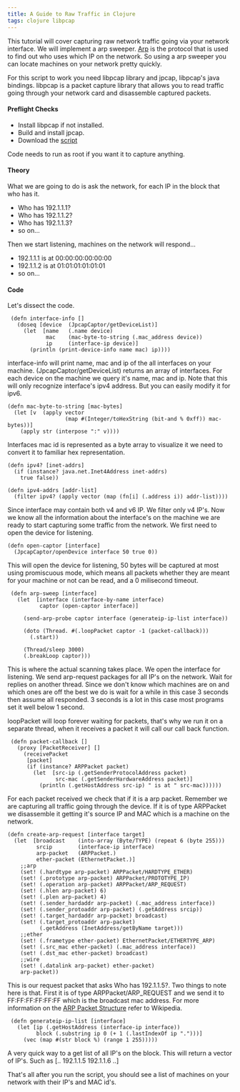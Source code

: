 ```yaml
---
title: A Guide to Raw Traffic in Clojure
tags: clojure libpcap
---
```


This tutorial will cover capturing raw network traffic going via your
network interface. We will implement a arp sweeper. 
[Arp](http://en.wikipedia.org/wiki/Address_Resolution_Protocol) is the
protocol that is used to find out who uses which IP on the network. So
using a arp sweeper you can locate machines on your network pretty
quickly.


For this script to work you need libpcap library and jpcap, libpcap's
java bindings. libpcap is a packet capture library that allows you to
read traffic going through your network card and disassemble captured
packets.


#### Preflight Checks

 - Install libpcap if not installed.
 - Build and install jpcap.
 - Download the [script](/code/clojure/arp-sweep.clj)

Code needs to run as root if you want it to capture anything.

#### Theory

What we are going to do is ask the network, for each IP in the block
that who has it.

 - Who has 192.1.1.1?
 - Who has 192.1.1.2?
 - Who has 192.1.1.3?
 - so on...

Then we start listening, machines on the network will respond...

 - 192.1.1.1 is at 00:00:00:00:00:00
 - 192.1.1.2 is at 01:01:01:01:01:01
 - so on...

#### Code

Let's dissect the code.

     (defn interface-info []
       (doseq [device  (JpcapCaptor/getDeviceList)]
         (let  [name   (.name device)
                mac    (mac-byte-to-string (.mac_address device))
                ip     (interface-ip device)]
           (println (print-device-info name mac) ip))))

interface-info will print name, mac and ip of the all interfaces on your
machine. (JpcapCaptor/getDeviceList) returns an array of interfaces. For
each device on the machine we query it's name, mac and ip. Note that this
will only recognize interface's ipv4 address. But you can easily modify
it for ipv6.

    (defn mac-byte-to-string [mac-bytes]
      (let [v  (apply vector 
                      (map #(Integer/toHexString (bit-and % 0xff)) mac-bytes))]
        (apply str (interpose ":" v))))

Interfaces mac id is represented as a byte array to visualize it we need
to convert it to familiar hex representation.

    (defn ipv4? [inet-addrs]
      (if (instance? java.net.Inet4Address inet-addrs)
        true false))

    (defn ipv4-addrs [addr-list]
      (filter ipv4? (apply vector (map (fn[i] (.address i)) addr-list))))

Since interface may contain both v4 and v6 IP. We filter only v4
IP's. Now we know all the information about the interface's on the
machine we are ready to start capturing some traffic from the
network. We first need to open the device for listening.

    (defn open-captor [interface]
      (JpcapCaptor/openDevice interface 50 true 0))

This will open the device for listening, 50 bytes will be captured at most
using promiscuous mode, which means all packets whether they are meant
for your machine or not can be read, and a 0 milisecond timeout.


     (defn arp-sweep [interface]
       (let  [interface (interface-by-name interface)
              captor (open-captor interface)]
    
         (send-arp-probe captor interface (generateip-ip-list interface))

         (doto (Thread. #(.loopPacket captor -1 (packet-callback)))
           (.start))
    
         (Thread/sleep 3000)
         (.breakLoop captor)))

This is where the actual scanning takes place. We open the interface for
listening. We send arp-request packages for all IP's on the
network. Wait for replies on another thread. Since we don't know which
machines are on and which ones are off the best we do is wait for a
while in this case 3 seconds then assume all responded. 3 seconds is
a lot in this case most programs set it well below 1 second.

loopPacket will loop forever waiting for packets, that's why we run it on
a separate thread, when it receives a packet it will call our call back
function.

     (defn packet-callback []
       (proxy [PacketReceiver] []
         (receivePacket
          [packet]
          (if (instance? ARPPacket packet)
            (let  [src-ip (.getSenderProtocolAddress packet)
                   src-mac (.getSenderHardwareAddress packet)] 
              (println (.getHostAddress src-ip) " is at " src-mac))))))

For each packet received we check that if it is a arp packet. Remember we
are capturing all traffic going through the device. If it is of type
ARPPacket we disassemble it getting it's source IP and MAC which is a
machine on the network.

    (defn create-arp-request [interface target]
      (let  [broadcast    (into-array (Byte/TYPE) (repeat 6 (byte 255)))
             srcip        (interface-ip interface)
             arp-packet   (ARPPacket.)
             ether-packet (EthernetPacket.)]
        ;;arp
        (set! (.hardtype arp-packet) ARPPacket/HARDTYPE_ETHER)
        (set! (.prototype arp-packet) ARPPacket/PROTOTYPE_IP)
        (set! (.operation arp-packet) ARPPacket/ARP_REQUEST)
        (set! (.hlen arp-packet) 6)
        (set! (.plen arp-packet) 4)
        (set! (.sender_hardaddr arp-packet) (.mac_address interface))
        (set! (.sender_protoaddr arp-packet) (.getAddress srcip))
        (set! (.target_hardaddr arp-packet) broadcast)
        (set! (.target_protoaddr arp-packet) 
              (.getAddress (InetAddress/getByName target)))
        ;;ether
        (set! (.frametype ether-packet) EthernetPacket/ETHERTYPE_ARP)
        (set! (.src_mac ether-packet) (.mac_address interface))
        (set! (.dst_mac ether-packet) broadcast)
        ;;wire
        (set! (.datalink arp-packet) ether-packet)
        arp-packet))

This is our request packet that asks Who has 192.1.1.5?. Two things to
note here is that. First it is of type ARPPacket/ARP_REQUEST and we send
it to FF:FF:FF:FF:FF:FF which is the broadcast mac address. For more
information on the 
[ARP Packet Structure](http://en.wikipedia.org/wiki/Address_Resolution_Protocol#Packet_structure)
refer to Wikipedia.

     (defn generateip-ip-list [interface]
       (let [ip (.getHostAddress (interface-ip interface))
             block (.substring ip 0 (+ 1 (.lastIndexOf ip ".")))]
         (vec (map #(str block %) (range 1 255)))))

A very quick way to a get list of all IP's on the block. This will
return a vector of IP's. Such as [.. 192.1.1.5 192.1.1.6 ..]


That's all after you run the script, you should see a list of machines on
your network with their IP's and MAC id's.

